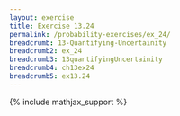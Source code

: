 ```yaml
---
layout: exercise
title: Exercise 13.24
permalink: /probability-exercises/ex_24/
breadcrumb: 13-Quantifying-Uncertainity
breadcrumb2: ex_24
breadcrumb3: 13quantifyingUncertainity
breadcrumb4: ch13ex24
breadcrumb5: ex13.24
---
```


{% include mathjax_support %}


